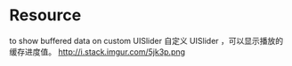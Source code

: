 # Resource

to show buffered data on custom  UISlider 
自定义 UISlider ，可以显示播放的缓存进度值。
http://i.stack.imgur.com/5jk3p.png
